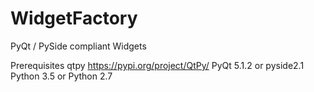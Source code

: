 # WidgetFactory
PyQt / PySide compliant Widgets

Prerequisites
	qtpy
		https://pypi.org/project/QtPy/
	PyQt 5.1.2 or pyside2.1
	Python 3.5 or Python 2.7
